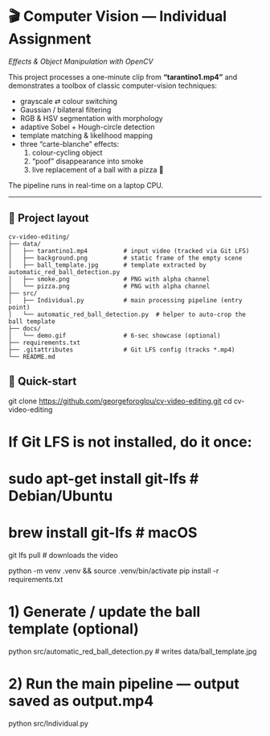 # 🎬 Computer Vision — Individual Assignment  
_Effects & Object Manipulation with OpenCV_

This project processes a one-minute clip from **“tarantino1.mp4”** and demonstrates a toolbox of classic computer-vision techniques:

* grayscale ⇄ colour switching  
* Gaussian / bilateral filtering  
* RGB & HSV segmentation with morphology  
* adaptive Sobel + Hough-circle detection  
* template matching & likelihood mapping  
* three “carte-blanche” effects:  
  1. colour-cycling object  
  2. “poof” disappearance into smoke  
  3. live replacement of a ball with a pizza 🍕

The pipeline runs in real-time on a laptop CPU.

---

## 📂 Project layout

```text
cv-video-editing/
├── data/
│   ├── tarantino1.mp4          # input video (tracked via Git LFS)
│   ├── background.png          # static frame of the empty scene
│   ├── ball_template.jpg       # template extracted by automatic_red_ball_detection.py
│   ├── smoke.png               # PNG with alpha channel
│   └── pizza.png               # PNG with alpha channel
├── src/
│   ├── Individual.py           # main processing pipeline (entry point)
│   └── automatic_red_ball_detection.py  # helper to auto-crop the ball template
├── docs/
│   └── demo.gif                # 6-sec showcase (optional)
├── requirements.txt
├── .gitattributes              # Git LFS config (tracks *.mp4)
└── README.md
```

## 🚀 Quick-start

git clone https://github.com/georgeforoglou/cv-video-editing.git
cd cv-video-editing

# If Git LFS is not installed, do it once:
#   sudo apt-get install git-lfs   # Debian/Ubuntu
#   brew install git-lfs           # macOS
git lfs pull                       # downloads the video

python -m venv .venv && source .venv/bin/activate
pip install -r requirements.txt

# 1) Generate / update the ball template (optional)
python src/automatic_red_ball_detection.py            # writes data/ball_template.jpg

# 2) Run the main pipeline — output saved as output.mp4
python src/Individual.py
